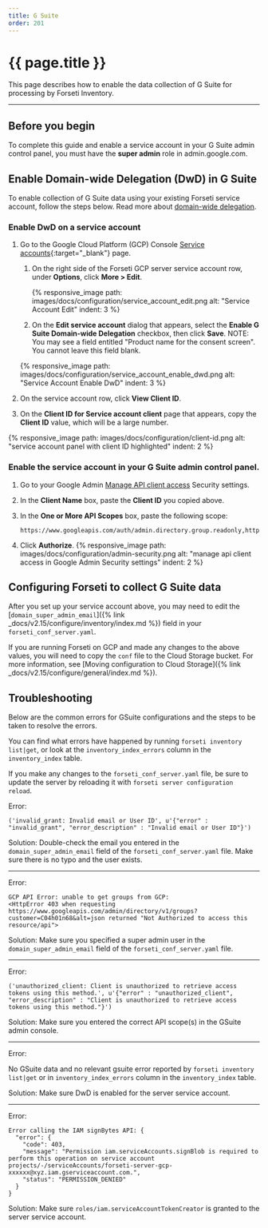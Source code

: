 ```yaml
---
title: G Suite
order: 201
---
```


#  {{ page.title }}

This page describes how to enable the data collection of G Suite for processing
by Forseti Inventory.

---

## Before you begin

To complete this guide and enable a service account in your G Suite admin
control panel, you must have the **super admin** role in admin.google.com.

## Enable Domain-wide Delegation (DwD) in G Suite

To enable collection of G Suite data using your existing Forseti
service account, follow the steps below. Read more about
[domain-wide delegation](https://developers.google.com/identity/protocols/OAuth2ServiceAccount#delegatingauthority).

### Enable DwD on a service account

1. Go to the Google Cloud Platform (GCP) Console
[Service accounts](https://console.cloud.google.com/projectselector/iam-admin/serviceaccounts){:target="_blank"}
page.

   1. On the right side of the Forseti GCP server service account row,
   under **Options**, click **More > Edit**.

      {% responsive_image path: images/docs/configuration/service_account_edit.png alt: "Service Account Edit" indent: 3 %}

   1. On the **Edit service account** dialog that appears, select the **Enable
   G Suite Domain-wide Delegation** checkbox, then click **Save**.
   NOTE: You may see a field entitled "Product name for the consent screen". You cannot leave this field blank.

   {% responsive_image path: images/docs/configuration/service_account_enable_dwd.png alt: "Service Account Enable DwD" indent: 3 %}

1. On the service account row, click **View Client ID**.

1. On the **Client ID for Service account client** page that appears, copy the
**Client ID** value, which will be a large number.

{% responsive_image path: images/docs/configuration/client-id.png alt: "service account panel with client ID highlighted" indent: 2 %}

### Enable the service account in your G Suite admin control panel.

1. Go to your Google Admin
[Manage API client access](https://admin.google.com/ManageOauthClients) Security
settings.
1. In the **Client Name** box, paste the **Client ID** you copied above.
1. In the **One or More API Scopes** box, paste the following scope:

    ```
    https://www.googleapis.com/auth/admin.directory.group.readonly,https://www.googleapis.com/auth/admin.directory.user.readonly,https://www.googleapis.com/auth/cloudplatformprojects.readonly,https://www.googleapis.com/auth/apps.groups.settings
    ```

1. Click **Authorize**.
{% responsive_image path: images/docs/configuration/admin-security.png alt: "manage api client access in Google Admin Security settings" indent: 2 %}

## Configuring Forseti to collect G Suite data

After you set up your service account above, you may need to edit the
[`domain_super_admin_email`]({% link _docs/v2.15/configure/inventory/index.md %})
field in your `forseti_conf_server.yaml`.

If you are running Forseti on GCP and made any changes to the above values,
you will need to copy the `conf` file to the Cloud Storage bucket. For more
information, see
[Moving configuration to Cloud Storage]({% link _docs/v2.15/configure/general/index.md %}).

## Troubleshooting

Below are the common errors for GSuite configurations and the steps to be taken
to resolve the errors.

You can find what errors have happened by running `forseti inventory list|get`,
or look at the `inventory_index_errors` column in the `inventory_index` table.

If you make any changes to the `forseti_conf_server.yaml` file, be sure
to update the server by reloading it with `forseti server configuration reload`.

Error:
```
('invalid_grant: Invalid email or User ID', u'{"error" : "invalid_grant", "error_description" : "Invalid email or User ID"}')
```

Solution:
Double-check the email you entered in the `domain_super_admin_email` field of
the `forseti_conf_server.yaml` file. Make sure there is no typo and the user
exists.

***

Error:
```
GCP API Error: unable to get groups from GCP:
<HttpError 403 when requesting https://www.googleapis.com/admin/directory/v1/groups?customer=C04h01n68&alt=json returned "Not Authorized to access this resource/api">
```

Solution:
Make sure you specified a super admin user in the `domain_super_admin_email`
field of the `forseti_conf_server.yaml` file.

***

Error:
```
('unauthorized_client: Client is unauthorized to retrieve access tokens using this method.', u'{"error" : "unauthorized_client", "error_description" : "Client is unauthorized to retrieve access tokens using this method."}')
```

Solution:
Make sure you entered the correct API scope(s) in the GSuite admin console.

***

Error:

No GSuite data and no relevant gsuite error reported by
`forseti inventory list|get` or in `inventory_index_errors` column in the
`inventory_index` table.

Solution:
Make sure DwD is enabled for the server service account.

***

Error:
```
Error calling the IAM signBytes API: {
  "error": {
    "code": 403,
    "message": "Permission iam.serviceAccounts.signBlob is required to perform this operation on service account projects/-/serviceAccounts/forseti-server-gcp-xxxxxx@xyz.iam.gserviceaccount.com.",
    "status": "PERMISSION_DENIED"
  }
}
```

Solution:
Make sure `roles/iam.serviceAccountTokenCreator` is granted to the server
service account.
